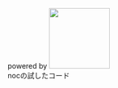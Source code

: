 
powered by <img src="http://ecx.images-amazon.com/images/I/5105-gv-%2B9L._SX352_BO1,204,203,200_.jpg" width="120">  
nocの試したコード
